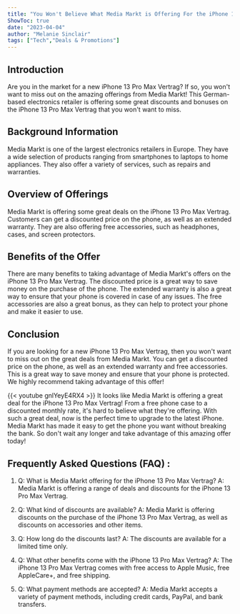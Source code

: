 ```yaml
---
title: "You Won't Believe What Media Markt is Offering For the iPhone 13 Pro Max Vertrag!"
ShowToc: true 
date: "2023-04-04"
author: "Melanie Sinclair" 
tags: ["Tech","Deals & Promotions"]
---
```

## Introduction

Are you in the market for a new iPhone 13 Pro Max Vertrag? If so, you won't want to miss out on the amazing offerings from Media Markt! This German-based electronics retailer is offering some great discounts and bonuses on the iPhone 13 Pro Max Vertrag that you won't want to miss. 

## Background Information

Media Markt is one of the largest electronics retailers in Europe. They have a wide selection of products ranging from smartphones to laptops to home appliances. They also offer a variety of services, such as repairs and warranties. 

## Overview of Offerings

Media Markt is offering some great deals on the iPhone 13 Pro Max Vertrag. Customers can get a discounted price on the phone, as well as an extended warranty. They are also offering free accessories, such as headphones, cases, and screen protectors. 

## Benefits of the Offer

There are many benefits to taking advantage of Media Markt's offers on the iPhone 13 Pro Max Vertrag. The discounted price is a great way to save money on the purchase of the phone. The extended warranty is also a great way to ensure that your phone is covered in case of any issues. The free accessories are also a great bonus, as they can help to protect your phone and make it easier to use. 

## Conclusion

If you are looking for a new iPhone 13 Pro Max Vertrag, then you won't want to miss out on the great deals from Media Markt. You can get a discounted price on the phone, as well as an extended warranty and free accessories. This is a great way to save money and ensure that your phone is protected. We highly recommend taking advantage of this offer!

{{< youtube gnlYeyE4RX4 >}} 
It looks like Media Markt is offering a great deal for the iPhone 13 Pro Max Vertrag! From a free phone case to a discounted monthly rate, it's hard to believe what they're offering. With such a great deal, now is the perfect time to upgrade to the latest iPhone. Media Markt has made it easy to get the phone you want without breaking the bank. So don't wait any longer and take advantage of this amazing offer today!

## Frequently Asked Questions (FAQ) :
1. Q: What is Media Markt offering for the iPhone 13 Pro Max Vertrag?
A: Media Markt is offering a range of deals and discounts for the iPhone 13 Pro Max Vertrag.

2. Q: What kind of discounts are available?
A: Media Markt is offering discounts on the purchase of the iPhone 13 Pro Max Vertrag, as well as discounts on accessories and other items.

3. Q: How long do the discounts last?
A: The discounts are available for a limited time only.

4. Q: What other benefits come with the iPhone 13 Pro Max Vertrag?
A: The iPhone 13 Pro Max Vertrag comes with free access to Apple Music, free AppleCare+, and free shipping.

5. Q: What payment methods are accepted?
A: Media Markt accepts a variety of payment methods, including credit cards, PayPal, and bank transfers.


